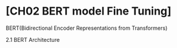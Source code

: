 
# [CH02 BERT model Fine Tuning]

BERT(Bidirectional Encoder Representations from Transformers)


2.1 BERT Architecture